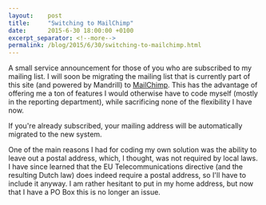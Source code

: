 ```yaml
---
layout:    post
title:     "Switching to MailChimp"
date:      2015-6-30 18:00:00 +0100
excerpt_separator: <!--more-->
permalink: /blog/2015/6/30/switching-to-mailchimp.html
---
```


A small service announcement for those of you who are subscribed to my mailing list. I will soon be migrating the mailing list that is currently part of this site (and powered by Mandrill) to [MailChimp](http://mailchimp.com/). This has the advantage of offering me a ton of features I would otherwise have to code myself (mostly in the reporting department), while sacrificing none of the flexibility I have now.

<!--more-->
If you're already subscribed, your mailing address will be automatically migrated to the new system.

One of the main reasons I had for coding my own solution was the ability to leave out a postal address, which, I thought, was not required by local laws. I have since learned that the EU Telecommunications directive (and the resulting Dutch law) does indeed require a postal address, so I'll have to include it anyway. I am rather hesitant to put in my home address, but now that I have a PO Box this is no longer an issue.